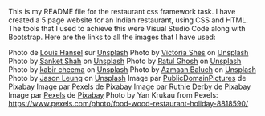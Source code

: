 
This is my README file for the restaurant css framework task. I have created a 5 page website for an Indian restaurant, using CSS and HTML. The tools that I used to achieve this were Visual Studio Code along with Bootstrap.
Here are the links to all the images that I have used:

  Photo de <a href="https://unsplash.com/fr/@louishansel?utm_source=unsplash&utm_medium=referral&utm_content=creditCopyText">Louis Hansel</a> sur <a href="https://unsplash.com/fr/photos/1keEJmqm8vU?utm_source=unsplash&utm_medium=referral&utm_content=creditCopyText">Unsplash</a>
  Photo by <a href="https://unsplash.com/@victoriakosmo?utm_content=creditCopyText&utm_medium=referral&utm_source=unsplash">Victoria Shes</a> on <a href="https://unsplash.com/photos/Qa29U4Crvn4?utm_content=creditCopyText&utm_medium=referral&utm_source=unsplash">Unsplash</a>
  Photo by <a href="https://unsplash.com/@sanketshah?utm_content=creditCopyText&utm_medium=referral&utm_source=unsplash">Sanket Shah</a> on <a href="https://unsplash.com/photos/eEWlcfydzQ4?utm_content=creditCopyText&utm_medium=referral&utm_source=unsplash">Unsplash</a>
  Photo by <a href="https://unsplash.com/@ratulghoshr?utm_content=creditCopyText&utm_medium=referral&utm_source=unsplash">Ratul Ghosh</a> on <a href="https://unsplash.com/photos/NPrWYa69Mz0?utm_content=creditCopyText&utm_medium=referral&utm_source=unsplash">Unsplash</a>
  Photo by <a href="https://unsplash.com/@kabircheema?utm_content=creditCopyText&utm_medium=referral&utm_source=unsplash">kabir cheema</a> on <a href="https://unsplash.com/photos/8T9AVksyt7s?utm_content=creditCopyText&utm_medium=referral&utm_source=unsplash">Unsplash</a>
  Photo by <a href="https://unsplash.com/@azmaanbaluch?utm_content=creditCopyText&utm_medium=referral&utm_source=unsplash">Azmaan Baluch</a> on <a href="https://unsplash.com/photos/tG9eGRhaSXE?utm_content=creditCopyText&utm_medium=referral&utm_source=unsplash">Unsplash</a>
  Photo by <a href="https://unsplash.com/@ninjason?utm_content=creditCopyText&utm_medium=referral&utm_source=unsplash">Jason Leung</a> on <a href="https://unsplash.com/photos/2IaZGfBKgMY?utm_content=creditCopyText&utm_medium=referral&utm_source=unsplash">Unsplash</a>
  Image par <a href="https://pixabay.com/fr/users/publicdomainpictures-14/?utm_source=link-attribution&utm_medium=referral&utm_campaign=image&utm_content=315691">PublicDomainPictures</a> de <a href="https://pixabay.com/fr//?utm_source=link-attribution&utm_medium=referral&utm_campaign=image&utm_content=315691">Pixabay</a>
  Image par <a href="https://pixabay.com/fr/users/pexels-2286921/?utm_source=link-attribution&utm_medium=referral&utm_campaign=image&utm_content=2179107">Pexels</a> de <a href="https://pixabay.com/fr//?utm_source=link-attribution&utm_medium=referral&utm_campaign=image&utm_content=2179107">Pixabay</a>
  Image par <a href="https://pixabay.com/fr/users/ruthiesartcreations-712590/?utm_source=link-attribution&utm_medium=referral&utm_campaign=image&utm_content=5519945">Ruthie Derby</a> de <a href="https://pixabay.com/fr//?utm_source=link-attribution&utm_medium=referral&utm_campaign=image&utm_content=5519945">Pixabay</a>
  Image par <a href="https://pixabay.com/fr/users/pexels-2286921/?utm_source=link-attribution&utm_medium=referral&utm_campaign=image&utm_content=1834688">Pexels</a> de <a href="https://pixabay.com/fr//?utm_source=link-attribution&utm_medium=referral&utm_campaign=image&utm_content=1834688">Pixabay</a>
  Photo by Yan Krukau from Pexels: https://www.pexels.com/photo/food-wood-restaurant-holiday-8818590/

